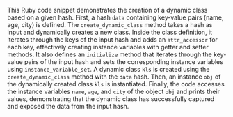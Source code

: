This Ruby code snippet demonstrates the creation of a dynamic class based on a given hash. First, a hash `data` containing key-value pairs (name, age, city) is defined. The `create_dynamic_class` method takes a hash as input and dynamically creates a new class. Inside the class definition, it iterates through the keys of the input hash and adds an `attr_accessor` for each key, effectively creating instance variables with getter and setter methods. It also defines an `initialize` method that iterates through the key-value pairs of the input hash and sets the corresponding instance variables using `instance_variable_set`.  A dynamic class `kls` is created using the `create_dynamic_class` method with the `data` hash. Then, an instance `obj` of the dynamically created class `kls` is instantiated. Finally, the code accesses the instance variables `name`, `age`, and `city` of the object `obj` and prints their values, demonstrating that the dynamic class has successfully captured and exposed the data from the input hash.

